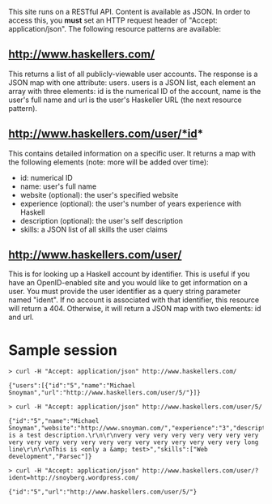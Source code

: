 This site runs on a RESTful API. Content is available as JSON. In order to access this, you **must** set an HTTP request header of "Accept: application/json". The following resource patterns are available:

## http://www.haskellers.com/

This returns a list of all publicly-viewable user accounts. The response is a JSON map with one attribute: users. users is a JSON list, each element an array with three elements: id is the numerical ID of the account, name is the user's full name and url is the user's Haskeller URL (the next resource pattern).

## http://www.haskellers.com/user/*id*

This contains detailed information on a specific user. It returns a map with the following elements (note: more will be added over time):

* id: numerical ID
* name: user's full name
* website (optional): the user's specified website
* experience (optional): the user's number of years experience with Haskell
* description (optional): the user's self description
* skills: a JSON list of all skills the user claims

## http://www.haskellers.com/user/

This is for looking up a Haskell account by identifier. This is useful if you have an OpenID-enabled site and you would like to get information on a user. You must provide the user identifier as a query string parameter named "ident". If no account is associated with that identifier, this resource will return a 404. Otherwise, it will return a JSON map with two elements: id and url.

# Sample session

    > curl -H "Accept: application/json" http://www.haskellers.com/

    {"users":[{"id":"5","name":"Michael Snoyman","url":"http://www.haskellers.com/user/5/"}]}

    > curl -H "Accept: application/json" http://www.haskellers.com/user/5/

    {"id":"5","name":"Michael Snoyman","website":"http://www.snoyman.com/","experience":"3","description":"This is a test description.\r\n\r\nvery very very very very very very very very very very very very very very very very very very very very long line\r\n\r\nThis is <only a &amp; test>","skills":["Web development","Parsec"]}

    > curl -H "Accept: application/json" http://www.haskellers.com/user/?ident=http://snoyberg.wordpress.com/

    {"id":"5","url":"http://www.haskellers.com/user/5/"}
